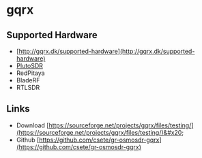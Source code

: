 # gqrx

## Supported Hardware

* [http://gqrx.dk/supported-hardware](http://gqrx.dk/supported-hardware)
* [PlutoSDR](https://app.gitbook.com/s/-LkE3epNpD3qazTGcNWh/tools/PlutoSDR)
* RedPitaya
* BladeRF
* RTLSDR

## Links

* Download [https://sourceforge.net/projects/gqrx/files/testing/](https://sourceforge.net/projects/gqrx/files/testing/)&#x20;
* Github [https://github.com/csete/gr-osmosdr-gqrx](https://github.com/csete/gr-osmosdr-gqrx)
